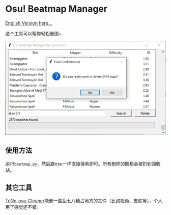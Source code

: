 # Osu! Beatmap Manager

[English Version here...](./README.md)

这个工具可以帮你轻松删图~

![](./img/demo.png)

## 使用方法

运行`beatmap.py`，然后跟osu一样直接搜索即可。所有删除的图都会被扔到回收站。

## 其它工具

[TcNo-osu-Cleaner](https://github.com/TcNobo/TcNo-osu-Cleaner)能删一些乱七八糟占地方的文件（比如视频、皮肤等），个人用了感觉还不错。